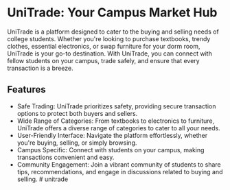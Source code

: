 # UniTrade: Your Campus Market Hub
UniTrade is a platform designed to cater to the buying and selling needs of college students. Whether you're looking to purchase textbooks, trendy clothes, essential electronics, or swap furniture for your dorm room, UniTrade is your go-to destination. With UniTrade, you can connect with fellow students on your campus, trade safely, and ensure that every transaction is a breeze.

## Features
- Safe Trading: UniTrade prioritizes safety, providing secure transaction options to protect both buyers and sellers.
- Wide Range of Categories: From textbooks to electronics to furniture, UniTrade offers a diverse range of categories to cater to all your needs.
- User-Friendly Interface: Navigate the platform effortlessly, whether you're buying, selling, or simply browsing.
- Campus Specific: Connect with students on your campus, making transactions convenient and easy.
- Community Engagement: Join a vibrant community of students to share tips, recommendations, and engage in discussions related to buying and selling.
#   u n i t r a d e  
 